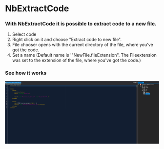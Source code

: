 # NbExtractCode
### With NbExtractCode it is possible to extract code to a new file.

1. Select code
2. Right click on it and choose "Extract code to new file".
3. File chooser opens with the current directory of the file, where you've got the code.
4. Set a name (Default name is '"NewFile.fileExtension". The Fileextension was set to the extension of the file, where you've got the code.)

### See how it works
![Alt text](/screenshots/NbExtractCode.gif?raw=true)